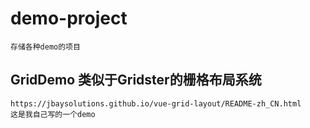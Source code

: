 # demo-project

    存储各种demo的项目

##  GridDemo 类似于Gridster的栅格布局系统

    https://jbaysolutions.github.io/vue-grid-layout/README-zh_CN.html
    这是我自己写的一个demo 

